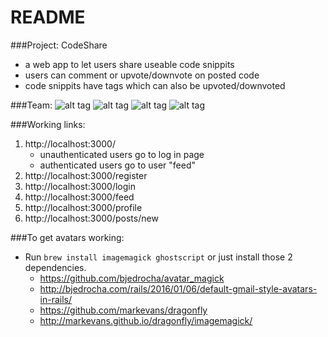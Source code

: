 # README

###Project: CodeShare
* a web app to let users share useable code snippits
* users can comment or upvote/downvote on posted code
* code snippits have tags which can also be upvoted/downvoted

###Team:
![alt tag](https://scontent-lax3-1.xx.fbcdn.net/v/t1.0-1/c0.53.320.320/p320x320/11665534_924690630921907_1904117300988791863_n.jpg?oh=6e03f78fdf374f85b72d428022e8f184&oe=5865AE61 "Jason Jiang: github.com/JasonxJiang")
![alt tag](https://scontent-lax3-1.xx.fbcdn.net/v/t1.0-1/c39.0.320.320/p320x320/10403541_10202965239184233_3036967275157662274_n.jpg?oh=ac1193cec777c52b174196d147eeb464&oe=58955C62 "Omar Ozgur: github.com/omar-ozgur")
![alt tag](https://scontent-lax3-1.xx.fbcdn.net/v/t1.0-1/c0.16.320.320/p320x320/12512405_1094402870580346_8626640546149480728_n.jpg?oh=a4357665d5d01db576b7588774d0470a&oe=585FE49D "Shannon Phu: github.com/shannonphu")
![alt tag](https://linux.ucla.edu/files/officer_profiles/MichaelWang.jpg "Michael Wang: github.com/micwa")

###Working links:
1. http://localhost:3000/
	* unauthenticated users go to log in page
	* authenticated users go to user "feed"
2. http://localhost:3000/register
3. http://localhost:3000/login
4. http://localhost:3000/feed
5. http://localhost:3000/profile
6. http://localhost:3000/posts/new

###To get avatars working:
* Run `brew install imagemagick ghostscript` or just install those 2 dependencies.
	* https://github.com/bjedrocha/avatar_magick
	* http://bjedrocha.com/rails/2016/01/06/default-gmail-style-avatars-in-rails/
	* https://github.com/markevans/dragonfly
	* http://markevans.github.io/dragonfly/imagemagick/
